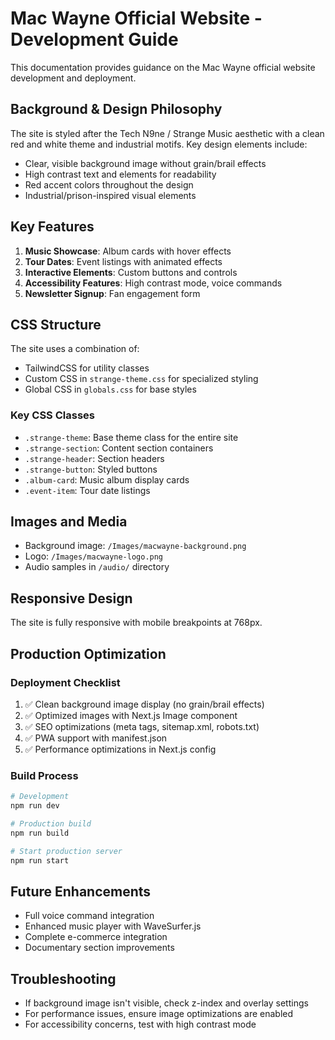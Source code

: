 # Mac Wayne Official Website - Development Guide

This documentation provides guidance on the Mac Wayne official website development and deployment.

## Background & Design Philosophy

The site is styled after the Tech N9ne / Strange Music aesthetic with a clean red and white theme and industrial motifs. Key design elements include:

- Clear, visible background image without grain/brail effects
- High contrast text and elements for readability
- Red accent colors throughout the design
- Industrial/prison-inspired visual elements

## Key Features

1. **Music Showcase**: Album cards with hover effects
2. **Tour Dates**: Event listings with animated effects
3. **Interactive Elements**: Custom buttons and controls
4. **Accessibility Features**: High contrast mode, voice commands
5. **Newsletter Signup**: Fan engagement form

## CSS Structure

The site uses a combination of:
- TailwindCSS for utility classes
- Custom CSS in `strange-theme.css` for specialized styling
- Global CSS in `globals.css` for base styles

### Key CSS Classes

- `.strange-theme`: Base theme class for the entire site
- `.strange-section`: Content section containers
- `.strange-header`: Section headers
- `.strange-button`: Styled buttons
- `.album-card`: Music album display cards
- `.event-item`: Tour date listings

## Images and Media

- Background image: `/Images/macwayne-background.png`
- Logo: `/Images/macwayne-logo.png`
- Audio samples in `/audio/` directory

## Responsive Design

The site is fully responsive with mobile breakpoints at 768px.

## Production Optimization

### Deployment Checklist

1. ✅ Clean background image display (no grain/brail effects)
2. ✅ Optimized images with Next.js Image component
3. ✅ SEO optimizations (meta tags, sitemap.xml, robots.txt)
4. ✅ PWA support with manifest.json
5. ✅ Performance optimizations in Next.js config

### Build Process

```bash
# Development
npm run dev

# Production build
npm run build

# Start production server
npm run start
```

## Future Enhancements

- Full voice command integration
- Enhanced music player with WaveSurfer.js
- Complete e-commerce integration
- Documentary section improvements

## Troubleshooting

- If background image isn't visible, check z-index and overlay settings
- For performance issues, ensure image optimizations are enabled
- For accessibility concerns, test with high contrast mode
